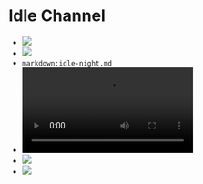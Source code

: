 # Idle Channel

- ![](/assets/rocks-downhill.jpg)
- ![](/assets/running-trail-man.jpg)
- `markdown:idle-night.md`
- <video src="/assets/bbb_short.mp4"></video>
- ![](/assets/Hiking-Campaign-Male.jpg)
- ![](/assets/skiing_2.jpg)
